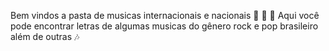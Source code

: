 Bem vindos a pasta de musicas internacionais e nacionais :guitar: :musical_note: :musical_note:
Aqui você pode encontrar letras de algumas musicas do gênero rock e pop brasileiro além de outras :notes:
